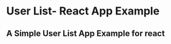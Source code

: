 # User List- React App Example

## A Simple User List App Example for react
<!-- 
![alt text](view.png) -->